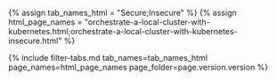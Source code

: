 {% assign tab_names_html = "Secure;Insecure" %}
{% assign html_page_names = "orchestrate-a-local-cluster-with-kubernetes.html;orchestrate-a-local-cluster-with-kubernetes-insecure.html" %}

{% include filter-tabs.md tab_names=tab_names_html page_names=html_page_names page_folder=page.version.version %}
